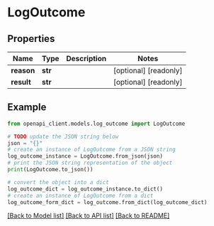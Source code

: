 # LogOutcome


## Properties

Name | Type | Description | Notes
------------ | ------------- | ------------- | -------------
**reason** | **str** |  | [optional] [readonly] 
**result** | **str** |  | [optional] [readonly] 

## Example

```python
from openapi_client.models.log_outcome import LogOutcome

# TODO update the JSON string below
json = "{}"
# create an instance of LogOutcome from a JSON string
log_outcome_instance = LogOutcome.from_json(json)
# print the JSON string representation of the object
print(LogOutcome.to_json())

# convert the object into a dict
log_outcome_dict = log_outcome_instance.to_dict()
# create an instance of LogOutcome from a dict
log_outcome_form_dict = log_outcome.from_dict(log_outcome_dict)
```
[[Back to Model list]](../README.md#documentation-for-models) [[Back to API list]](../README.md#documentation-for-api-endpoints) [[Back to README]](../README.md)


